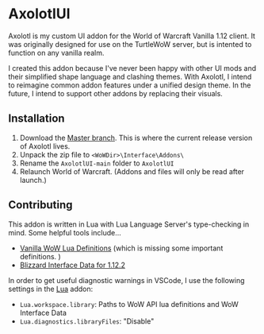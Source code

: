 # AxolotlUI
Axolotl is my custom UI addon for the World of Warcraft Vanilla 1.12 client. It was originally designed for use on the TurtleWoW server, but is intented to function on any vanilla realm.

I created this addon because I've never been happy with other UI mods and their simplified shape language and clashing themes. With Axolotl, I intend to reimagine common addon features under a unified design theme. In the future, I intend to support other addons by replacing their visuals. 

## Installation
1. Download the [Master branch](https://github.com/ChionReverie/AxolotlUI/archive/refs/heads/main.zip). This is where the current release version of Axolotl lives. 
2. Unpack the zip file to `<WoWDir>\Interface\Addons\`
3. Rename the `AxolotlUI-main` folder to `AxolotlUI`
4. Relaunch World of Warcraft. (Addons and files will only be read after launch.)

## Contributing
This addon is written in Lua with Lua Language Server's type-checking in mind. Some helpful tools include...
* [Vanilla WoW Lua Definitions](https://github.com/refaim/Vanilla-WoW-Lua-Definitions) (which is missing some important definitions. )
* [Blizzard Interface Data for 1.12.2](https://github.com/MOUZU/Blizzard-WoW-Interface/tree/master/1.12.1)

In order to get useful diagnostic warnings in VSCode, I use the following settings in the [Lua](https://marketplace.visualstudio.com/items?itemName=sumneko.lua) addon:
* `Lua.workspace.library`: Paths to WoW API lua definitions and WoW Interface Data
* `Lua.diagnostics.libraryFiles`: "Disable"